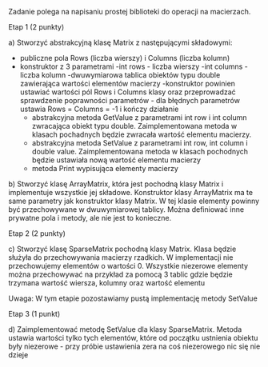 Zadanie polega na napisaniu prostej biblioteki do operacji na macierzach.

Etap 1 (2 punkty)

a) Stworzyć abstrakcyjną klasę Matrix z następującymi składowymi:
  - publiczne pola Rows (liczba wierszy) i Columns (liczba kolumn)
  - konstruktor z 3 parametrami
		-int rows - liczba wierszy
		-int columns - liczba kolumn
		-dwuwymiarowa tablica obiektów typu double zawierająca wartości elementów macierzy
		-konstruktor powinien ustawiać wartości pól Rows i Columns klasy oraz przeprowadzać sprawdzenie poprawności
		 parametrów - dla błędnych parametrów ustawia Rows = Columns = -1 i kończy działanie
	- abstrakcyjna metoda GetValue z parametrami int row i int column zwracająca obiekt typu double.
    Zaimplementowana metoda w klasach pochadnych będzie zwracała wartość elementu macierzy.
	- abstrakcyjna metoda SetValue z parametrami int row, int column i double value.
	  Zaimplementowana metoda w klasach pochodnych będzie ustawiała nową wartość elementu macierzy
	- metoda Print wypisująca elementy macierzy

b) Stworzyć klasę ArrayMatrix, która jest pochodną klasy Matrix i implementuje wszystkie jej składowe.
   Konstruktor klasy ArrayMatrix ma te same parametry jak konstruktor klasy Matrix.
   W tej klasie elementy powinny być przechowywane w dwuwymiarowej tablicy. Można definiować inne prywatne pola i metody,
   ale nie jest to konieczne.

Etap 2 (2 punkty)

c) Stworzyć klasę SparseMatrix pochodną klasy Matrix. Klasa będzie służyła do przechowywania macierzy rzadkich.
   W implementacji nie przechowujemy elementów o wartości 0. Wszystkie niezerowe elementy można przechowywać 
   na przykład za pomocą 3 tablic gdzie będzie trzymana wartość wiersza, kolumny oraz wartość elementu

   Uwaga: W tym etapie pozostawiamy pustą implementację metody SetValue

Etap 3 (1 punkt)

d) Zaimplementować metodę SetValue dla klasy SparseMatrix. Metoda ustawia wartości tylko tych elementów,
   które od początku ustnienia obiektu były niezerowe - przy próbie ustawienia zera na coś niezerowego nic się nie dzieje
   
